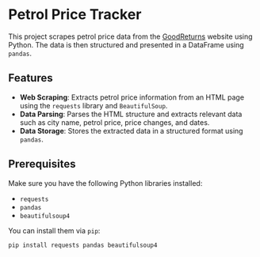 
# Petrol Price Tracker

This project scrapes petrol price data from the [GoodReturns](https://www.goodreturns.in/petrol-price.html) website using Python. The data is then structured and presented in a DataFrame using `pandas`.

## Features

- **Web Scraping**: Extracts petrol price information from an HTML page using the `requests` library and `BeautifulSoup`.
- **Data Parsing**: Parses the HTML structure and extracts relevant data such as city name, petrol price, price changes, and dates.
- **Data Storage**: Stores the extracted data in a structured format using `pandas`.

## Prerequisites

Make sure you have the following Python libraries installed:

- `requests`
- `pandas`
- `beautifulsoup4`

You can install them via `pip`:

```bash
pip install requests pandas beautifulsoup4

